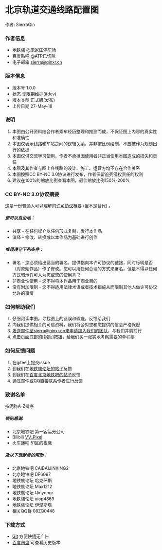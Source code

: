 # 北京轨道交通线路配置图
作者: SierraQin

### 作者信息
- 地铁族 [@宋家庄停车场](http://www.ditiezu.com/space-uid-535347.html)
- 百度贴吧 @ATP已切除
- 电子邮箱 sierra@qinxr.cn

### 版本信息
- 版本号 1.0.0
- 状态 无限期维护(ifdev)
- 版本类型 正式版(发布)
- 上传日期 27-May-18

### 说明
1. 本图由公开资料结合作者乘车经历整理和推测而成，不保证图上内容的真实性和准确性
2. 本图仅表示线路和车站之间的逻辑关系，并非按比例绘制，不应被作为规划出行的依据
3. 本图仅供交流学习使用，作者不承担因使用者非正当使用本图造成的损失和责任
4. 本图及其作者与图上各线路的设计、施工、运营方均不存在合作关系
5. 本图按照CC BY-NC 3.0协议进行发布，作者保留追究侵权责任的权利
6. 建议在100%的缩放比例查看本图，最佳缩放比例150%-200%

### CC BY-NC 3.0协议摘要
这是一份普通人可以理解的[许可协议](http://creativecommons.org/licenses/by-nc/3.0/cn/)概要 (但不是替代) 。
##### 您可以自由地：
- 共享 - 在任何媒介以任何形式复制、发行本作品
- 演绎 - 修改、转换或以本作品为基础进行创作
##### 惟须遵守下列条件：
- 署名 - 您必须给出适当的署名，提供指向本许可协议的链接，同时标明是否（对原始作品）作了修改。您可以用任何合理的方式来署名，但是不得以任何方式暗示许可人为您或您的使用背书
- 非商业性使用 - 您不得将本作品用于商业目的
- 没有附加限制 - 您不得适用法律术语或者技术措施从而限制其他人做许可协议允许的事情

### 如何帮助我们
1. 仔细阅读本图，寻找图上的错误和瑕疵，反馈给我们
2. 向我们提供相关的可信资料，我们将会对您和您提供的信息严格保密
3. 发送邮件至sierra@qinxr.cn来申请加入我们的团队，与我们并肩前行
4. 点击页面底部的[捐助]按钮，给我们买一张实地考察需要的单程票

### 如何反馈问题
1. 在gitee上提交issue
2. 到我们在[地铁族论坛的帖子](http://www.ditiezu.com/forum.php?tid=560395)反馈
3. 到我们在[百度北京地铁吧的帖子](http://tieba.baidu.com/p/5680628556)反馈
4. 通过邮件或QQ直接联系作者进行反馈

### 致谢名单
按昵称A-Z排序
##### 特别感谢:
- 北京地铁吧 第一客运分公司
- Bilibili [VV_Pixel](https://space.bilibili.com/97038991/#/)
- 火车迷吧 51区的夜鹰
##### 及以下贡献者的帮助：
- 北京地铁吧 CAIBAIJINXING2
- 北京地铁吧 DF6097
- 地铁族论坛 哈克萨斯
- 地铁族论坛 Max1212
- 地铁族论坛 Qinyongr
- 地铁族论坛 uiop4869
- 地铁族论坛 伊涅斯塔
- 相关QQ群 08ZQ0448

### 下载方式
- [Git](http://gitee.com/SierraQin/metro/tree/master/%E9%85%8D%E7%BA%BF%E5%9B%BE) 方便快捷无广告
- [百度网盘](http://pan.baidu.com/s/1WTigzcqkvhIdhol0pD-WOg) 可查看历史版本